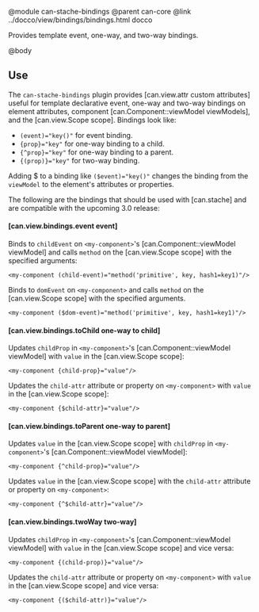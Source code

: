 @module can-stache-bindings
@parent can-core
@link ../docco/view/bindings/bindings.html docco

Provides template event, one-way, and two-way bindings. 

@body

## Use

The `can-stache-bindings` plugin provides [can.view.attr custom attributes] useful for template declarative event, one-way and two-way 
bindings on element attributes, component [can.Component::viewModel viewModels], and the [can.view.Scope scope]. Bindings look like:

- `(event)="key()"` for event binding.
- `{prop}="key"` for one-way binding to a child.
- `{^prop}="key"` for one-way binding to a parent.
- `{(prop)}="key"` for two-way binding.

Adding $ to a binding like `($event)="key()"` changes the binding from the `viewModel` to the element's attributes or properties.

The following are the bindings that should be used with [can.stache] and are compatible with the upcoming 
3.0 release:

#### [can.view.bindings.event event]

Binds to `childEvent` on `<my-component>`'s [can.Component::viewModel viewModel] and calls 
`method` on the [can.view.Scope scope] with the specified arguments:

```
<my-component (child-event)="method('primitive', key, hash1=key1)"/>
```

Binds to `domEvent` on `<my-component>` and calls 
`method` on the [can.view.Scope scope] with the specified arguments.

```
<my-component ($dom-event)="method('primitive', key, hash1=key1)"/>
```

#### [can.view.bindings.toChild one-way to child]

Updates `childProp` in `<my-component>`'s [can.Component::viewModel viewModel] with `value` 
in the [can.view.Scope scope]:

```
<my-component {child-prop}="value"/>
```

Updates the `child-attr` attribute or property on `<my-component>` with `value` 
in the [can.view.Scope scope]:

```
<my-component {$child-attr}="value"/>
```

#### [can.view.bindings.toParent one-way to parent]

Updates `value` in the [can.view.Scope scope]  with `childProp` 
in `<my-component>`'s [can.Component::viewModel viewModel]:

```
<my-component {^child-prop}="value"/>
```

Updates `value` 
in the [can.view.Scope scope] with the `child-attr` attribute or property on `<my-component>`:

```
<my-component {^$child-attr}="value"/>
```

#### [can.view.bindings.twoWay two-way]

Updates `childProp` in `<my-component>`'s [can.Component::viewModel viewModel] with `value` 
in the [can.view.Scope scope] and vice versa:

```
<my-component {(child-prop)}="value"/>
```

Updates the `child-attr` attribute or property on `<my-component>` with `value` 
in the [can.view.Scope scope] and vice versa:

```
<my-component {($child-attr)}="value"/>
```

